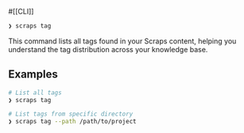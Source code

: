 #[[CLI]]

```bash
❯ scraps tag
```

This command lists all tags found in your Scraps content, helping you understand the tag distribution across your knowledge base.

## Examples

```bash
# List all tags
❯ scraps tag

# List tags from specific directory
❯ scraps tag --path /path/to/project
```